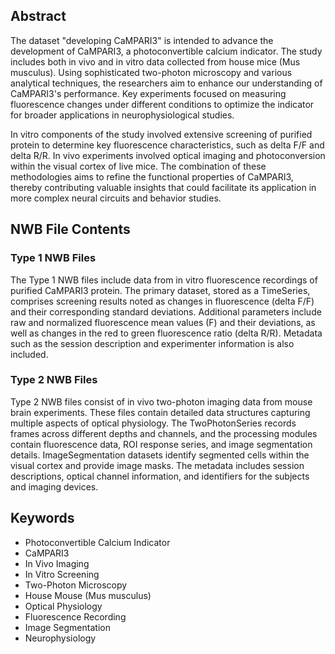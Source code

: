 ## Abstract

The dataset "developing CaMPARI3" is intended to advance the development of CaMPARI3, a photoconvertible calcium indicator. The study includes both in vivo and in vitro data collected from house mice (Mus musculus). Using sophisticated two-photon microscopy and various analytical techniques, the researchers aim to enhance our understanding of CaMPARI3's performance. Key experiments focused on measuring fluorescence changes under different conditions to optimize the indicator for broader applications in neurophysiological studies.

In vitro components of the study involved extensive screening of purified protein to determine key fluorescence characteristics, such as delta F/F and delta R/R. In vivo experiments involved optical imaging and photoconversion within the visual cortex of live mice. The combination of these methodologies aims to refine the functional properties of CaMPARI3, thereby contributing valuable insights that could facilitate its application in more complex neural circuits and behavior studies.

## NWB File Contents

### Type 1 NWB Files
The Type 1 NWB files include data from in vitro fluorescence recordings of purified CaMPARI3 protein. The primary dataset, stored as a TimeSeries, comprises screening results noted as changes in fluorescence (delta F/F) and their corresponding standard deviations. Additional parameters include raw and normalized fluorescence mean values (F) and their deviations, as well as changes in the red to green fluorescence ratio (delta R/R). Metadata such as the session description and experimenter information is also included.

### Type 2 NWB Files
Type 2 NWB files consist of in vivo two-photon imaging data from mouse brain experiments. These files contain detailed data structures capturing multiple aspects of optical physiology. The TwoPhotonSeries records frames across different depths and channels, and the processing modules contain fluorescence data, ROI response series, and image segmentation details. ImageSegmentation datasets identify segmented cells within the visual cortex and provide image masks. The metadata includes session descriptions, optical channel information, and identifiers for the subjects and imaging devices.

## Keywords
- Photoconvertible Calcium Indicator
- CaMPARI3
- In Vivo Imaging
- In Vitro Screening
- Two-Photon Microscopy
- House Mouse (Mus musculus)
- Optical Physiology
- Fluorescence Recording
- Image Segmentation
- Neurophysiology